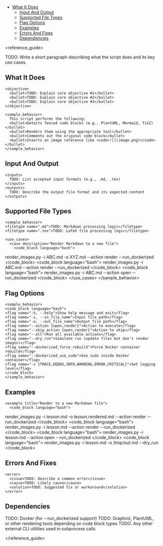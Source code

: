 <!-- toc -->

- [What It Does](#what-it-does)
  * [Input And Output](#input-and-output)
  * [Supported File Types](#supported-file-types)
  * [Flag Options](#flag-options)
  * [Examples](#examples)
  * [Errors And Fixes](#errors-and-fixes)
  * [Dependencies](#dependencies)

<!-- tocstop -->

<!--
LLM Instruction:
- Use this XML template to generate structured documentation.
- Wherever CLI examples are required, insert them inside <code_block language="bash"> ... </code_block>.
- Do not use <command> or inline code for full command-line blocks.
- Replace TODO: with actual content based on the script's usage.
- Remove all LLM instruction tags in the final output.
- The final output should be a Markdown file.
- Do not modify any of the heading names or structure or the template.
- In the <examples> section, provide real or illustrative examples that match the script’s use case.
- Information entered should be crisp and concise and accurate based on the script.
- Add appropriate examples based on the script wherever necessary.
-->

<reference_guide>

  <title>Reference Guide: &lt;FileName&gt;</title>

  <description>
    TODO: Write a short paragraph describing what the script does and its key use cases.
  </description>

  <section name="WhatItDoes">

# What It Does

    <objective>
      <bullet>TODO: Explain core objective #1</bullet>
      <bullet>TODO: Explain core objective #2</bullet>
      <bullet>TODO: Explain core objective #3</bullet>
    </objective>

    <sample_behavior>
      This script performs the following:
      <bullet>Detects fenced code blocks (e.g., PlantUML, Mermaid, TikZ)</bullet>
      <bullet>Renders them using the appropriate tool</bullet>
      <bullet>Comments out the original code block</bullet>
      <bullet>Inserts an image reference like <code>![](image.png)</code></bullet>
    </sample_behavior>

  </section>

  <section name="InputAndOutput">

## Input And Output

    <inputs>
      TODO: List accepted input formats (e.g., .md, .tex)
    </inputs>
    <outputs>
      TODO: Describe the output file format and its expected content
    </outputs>

  </section>

  <section name="SupportedFileTypes">

## Supported File Types

    <sample_behavior>
    <filetype name=".md">TODO: Markdown processing logic</filetype>
    <filetype name=".tex">TODO: LaTeX file processing logic</filetype>

    <use_cases>
      <case description="Render Markdown to a new file">
        <code_block language="bash">

render_images.py -i ABC.md -o XYZ.md --action render --run_dockerized
</code_block> </case> <case description="Render in-place Markdown"> <code_block
language="bash"> render_images.py -i ABC.md --action render --run_dockerized
</code_block> </case> <case description="Preview rendered images in browser">
<code_block language="bash"> render_images.py -i ABC.md --action open
--run_dockerized </code_block> </case> </use_cases> </sample_behavior>

  </section>

  <section name="FlagOptions">

## Flag Options

    <sample_behavior>
    <code_block language="bash">
    <flag name="-h, --help">Show help message and exit</flag>
    <flag name="-i, --in_file_name">Input file path</flag>
    <flag name="-o, --out_file_name">Output file path</flag>
    <flag name="--action {open,render}">Action to execute</flag>
    <flag name="--skip_action {open,render}">Action to skip</flag>
    <flag name="--all">Run all available actions</flag>
    <flag name="--dry_run">Simulate run (update files but don't render images)</flag>
    <flag name="--dockerized_force_rebuild">Force Docker container rebuild</flag>
    <flag name="--dockerized_use_sudo">Use sudo inside Docker container</flag>
    <flag name="-v {TRACE,DEBUG,INFO,WARNING,ERROR,CRITICAL}">Set logging level</flag>
    </code_block>
    </sample_behavior>

  </section>

  <section name="Examples">

## Examples

    <example title="Render to a new Markdown file">
      <code_block language="bash">

render_images.py -i lesson.md -o lesson.rendered.md --action render
--run_dockerized </code_block> </example> <example title="Render in-place">
<code_block language="bash"> render_images.py -i lesson.md --action render
--run_dockerized </code_block> </example>
<example title="HTML preview of rendered images"> <code_block language="bash">
render_images.py -i lesson.md --action open --run_dockerized </code_block>
</example> <example title="Dry-run for testing only"> <code_block
language="bash"> render_images.py -i lesson.md -o /tmp/out.md --dry_run
</code_block> </example>

  </section>

  <section name="ErrorsAndFixes">

## Errors And Fixes

    <error>
      <issue>TODO: Describe a common error</issue>
      <cause>TODO: Likely cause</cause>
      <solution>TODO: Suggested fix or workaround</solution>
    </error>

  </section>

  <section name="Dependencies">

## Dependencies

  <dependency>
    <bullet>TODO: Docker (for --run_dockerized support)</bullet>
    <bullet>TODO: Graphviz, PlantUML, or other rendering tools depending on code block types</bullet>
    <bullet>TODO: Any other external CLI utilities used in subprocess calls</bullet>
  </dependency>
</section>

</reference_guide>

